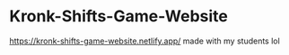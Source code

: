 # Kronk-Shifts-Game-Website 
https://kronk-shifts-game-website.netlify.app/
made with my students lol
